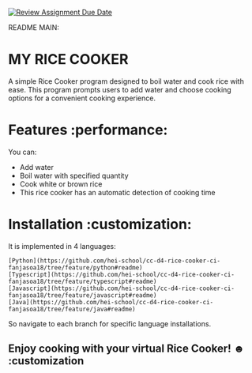 [![Review Assignment Due Date](https://classroom.github.com/assets/deadline-readme-button-24ddc0f5d75046c5622901739e7c5dd533143b0c8e959d652212380cedb1ea36.svg)](https://classroom.github.com/a/__xb4cFP)

README MAIN:
# MY RICE COOKER
A simple Rice Cooker program designed to boil water and cook rice with ease. This program prompts users to add water and choose cooking options for a convenient cooking experience.

# Features :performance:
You can:

- Add water
- Boil water with specified quantity
- Cook white or brown rice
- This rice cooker has an automatic detection of cooking time

# Installation :customization:
It is implemented in 4 languages: 
	
	[Python](https://github.com/hei-school/cc-d4-rice-cooker-ci-fanjasoa18/tree/feature/python#readme)
	[Typescript](https://github.com/hei-school/cc-d4-rice-cooker-ci-fanjasoa18/tree/feature/typescript#readme)
	[Javascript](https://github.com/hei-school/cc-d4-rice-cooker-ci-fanjasoa18/tree/feature/javascript#readme)
	[Java](https://github.com/hei-school/cc-d4-rice-cooker-ci-fanjasoa18/tree/feature/java#readme)

So navigate to each branch for specific language installations.

## Enjoy cooking with your virtual Rice Cooker! ☻ :customization